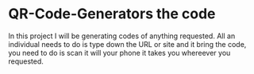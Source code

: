 # QR-Code-Generators the code 
In this project I will be generating codes of anything requested.
All an individual needs to do is type down the URL or site and it bring the code, you need to do is scan it will your phone it takes you whereever you requested.
